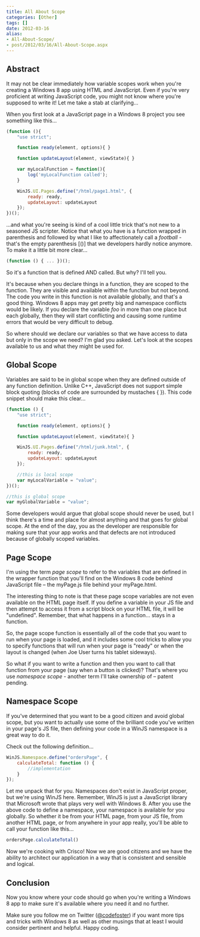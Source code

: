 ```yaml
---
title: All About Scope
categories: [Other]
tags: []
date: 2012-03-16
alias:
- All-About-Scope/
- post/2012/03/16/All-About-Scope.aspx
---
```


## Abstract

It may not be clear immediately how variable scopes work when you&#39;re creating a Windows 8 app using HTML and JavaScript. Even if you&#39;re very proficient at writing JavaScript code, you might not know where you&#39;re supposed to write it! Let me take a stab at clarifying...

When you first look at a JavaScript page in a Windows 8 project you see  something like this...

``` js
(function (){
    "use strict";

    function ready(element, options){ }

    function updateLayout(element, viewState){ }

    var myLocalFunction = function(){
        log('myLocalFunction called');
    }

    WinJS.UI.Pages.define("/html/page1.html", {
        ready: ready,
        updateLayout: updateLayout
    });
})();
```

...and what you&#39;re seeing is kind of a cool little trick that&#39;s not new to a seasoned JS scripter. Notice that what you have is a function wrapped in parenthesis and followed by what I like to affectionately call a _football_ - that&#39;s the empty parenthesis [()] that we developers hardly notice anymore. To make it a little bit more clear...

``` js
(function () { ... })();
```

So it&#39;s a function that is defined AND called. But why? I&#39;ll tell you.

It&#39;s because when you declare things in a function, they are scoped to the function. They are visible and available within the function but not beyond. The code you write in this function is not available globally, and that&#39;s a good thing. Windows 8 apps may get pretty big and namespace conflicts would be likely. If you declare the variable _foo_ in more than one place but each globally, then they will start conflicting and causing some runtime errors that would be very difficult to debug.

So where should we declare our variables so that we have access to data but only in the scope we need? I&#39;m glad you asked. Let&#39;s look at the scopes available to us and what they might be used for.

## Global Scope

Variables are said to be in global scope when they are defined outside of any function definition. Unlike C++, JavaScript does not support simple block quoting (blocks of code are surrounded by mustaches { }). This code snippet should make this clear...

``` js
(function () {
    "use strict";

    function ready(element, options){ }

    function updateLayout(element, viewState){ }

    WinJS.UI.Pages.define("/html/junk.html", {
        ready: ready,
        updateLayout: updateLayout
    });

    //this is local scope
    var myLocalVariable = "value";
})();

//this is global scope
var myGlobalVariable = "value"; 
```

Some developers would argue that global scope should never be used, but I think there&#39;s a time and place for almost anything and that goes for global scope. At the end of the day, you as the developer are responsible for making sure that your app works and that defects are not introduced because of globally scoped variables.

## Page Scope

I&#39;m using the term _page scope_ to refer to the variables that are defined in the wrapper function that you&#39;ll find on the Windows 8 code behind JavaScript file &ndash; the myPage.js file behind your myPage.html.

The interesting thing to note is that these page scope variables are not even available on the HTML page itself. If you define a variable in your JS file and then attempt to access it from a script block on your HTML file, it will be "undefined". Remember, that what happens in a function... stays in a function.

So, the page scope function is essentially all of the code that you want to run when your page is loaded, and it includes some cool tricks to allow you to specify functions that will run when your page is "ready" or when the layout is changed (when Joe User turns his tablet sideways).

So what if you want to write a function and then you want to call that function from your page (say when a button is clicked)? That&#39;s where you use _namespace scope_ - another term I&#39;ll take ownership of &ndash; patent pending.

## Namespace Scope

If you&#39;ve determined that you want to be a good citizen and avoid global scope, but you want to actually use some of the brilliant code you&#39;ve written in your page&#39;s JS file, then defining your code in a WinJS namespace is a great way to do it.

Check out the following definition...

``` js
WinJS.Namespace.define("ordersPage", {
    calculateTotal: function () {
        //implementation
    }
});
```

Let me unpack that for you. Namespaces don&#39;t exist in JavaScript proper, but we&#39;re using WinJS here. Remember, WinJS is just a JavaScript library that Microsoft wrote that plays very well with Windows 8\. After you use the above code to define a namespace, your namespace is available for you globally. So whether it be from your HTML page, from your JS file, from another HTML page, or from anywhere in your app really, you&#39;ll be able to call your function like this...

``` js
ordersPage.calculateTotal()
```

Now we&#39;re cooking with Crisco! Now we are good citizens and we have the ability to architect our application in a way that is consistent and sensible and logical.

## Conclusion

Now you know where your code should go when you&#39;re writing a Windows 8 app to make sure it&#39;s available where you need it and no further.

Make sure you follow me on Twitter ([@codefoster](http://www.twitter.com/codefoster)) if you want more tips and tricks with Windows 8 as well as other musings that at least I would consider pertinent and helpful. Happy coding.